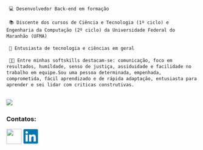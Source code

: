 
  <p>
  
     💻 Desenvolvedor Back-end em formação
  
     📚 Discente dos cursos de Ciência e Tecnologia (1º ciclo) e Engenharia da Computação (2º ciclo) da Universidade Federal do Maranhão (UFMA)

     🧠 Entusiasta de tecnologia e ciências em geral
      
     👨‍🎓 Entre minhas softskills destacam-se: comunicação, foco em resultados, humildade, senso de justiça, assiduidade e facilidade no trabalho em equipe.Sou uma pessoa determinada, empenhada, comprometida, fácil aprendizado e de rápida adaptação, entusiasta para aprender e sei lidar com criticas construtivas.
    
  </p>                                                 

<br>
 <div>
  <img width="60%"src="https://github-readme-stats.vercel.app/api/top-langs/?username=Gabriel-munizds&layout=compact&hide_border=true&title_color=F73BE0&text_color=F73BE0&bg_color=0d1117" />
  </p>
  </div>
  
### Contatos:

<div style="display: inline_block">
  
<a href="mailto:gabrielmunizdasilva40@gmail.com" target="_blank" style="text-decoration:none;"><img align="center"   height="40" width="40" src="https://encrypted-tbn0.gstatic.com/images?q=tbn:ANd9GcTS0M6ggYz32UW39FkUpTPAqSnNOeCR9YDNZ5bN6iog1RE8sLUbsuzt8O-d02CowQ3pS3Q&usqp=CAU"></a>
<a href="https://www.linkedin.com/in/jo%C3%A3o-gabriel-muniz-da-silva-1635531a0/" target="_blank" style="text-decoration:none;" ><img align="center"   height="40" width="40" src="https://raw.githubusercontent.com/devicons/devicon/master/icons/linkedin/linkedin-original.svg"></a>

</div>
